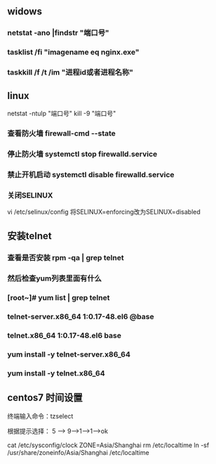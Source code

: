 ## widows 

### netstat -ano |findstr "端口号"

### tasklist /fi "imagename eq nginx.exe"
### taskkill /f /t /im "进程id或者进程名称"


## linux 

netstat -ntulp "端口号"
kill -9 "端口号"

###  查看防火墙     firewall-cmd --state
###  停止防火墙     systemctl stop firewalld.service
###  禁止开机启动   systemctl disable firewalld.service
###  关闭SELINUX
vi /etc/selinux/config
将SELINUX=enforcing改为SELINUX=disabled

## 安装telnet
### 查看是否安装 rpm -qa | grep telnet
### 然后检查yum列表里面有什么
### [root~]# yum list | grep telnet
### telnet-server.x86_64                       1:0.17-48.el6                 @base  
### telnet.x86_64                              1:0.17-48.el6                 base 

### yum install -y telnet-server.x86_64
### yum install -y telnet.x86_64


## centos7 时间设置

终端输入命令：tzselect

根据提示选择：
5 --> 9-->1-->1-->ok

cat /etc/sysconfig/clock ZONE=Asia/Shanghai
rm /etc/localtime
ln -sf /usr/share/zoneinfo/Asia/Shanghai /etc/localtime
